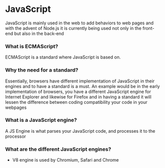 # JavaScript

JavaScript is mainly used in the web to add behaviors to web pages and with the advent of Node.js it is currently being used not only in the front-end but also in the back-end



### What is ECMAScript?

ECMAScript is a standard where JavaScript is based on.

### Why the need for a standard?

Essentially, browsers have different implementation of JavaScript in their engines and to have a standard is a must. An example would be in the early implementation of browsers, you have a different JavaScript engine for Internet Explorer and likewise for Firefox and in having a standard it will lessen the difference between coding compatibility your code in your webpages



### What is a JavaScript engine?

A JS Engine is what parses your JavaScript code, and processes it to the processor

### What are the different JavaScript engines?

- V8 engine is used by Chromium, Safari and Chrome





